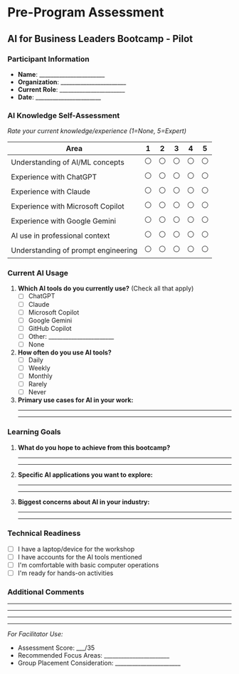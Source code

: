 # Pre-Program Assessment
## AI for Business Leaders Bootcamp - Pilot

### Participant Information
- **Name**: _______________________
- **Organization**: _______________________
- **Current Role**: _______________________
- **Date**: _______________________

### AI Knowledge Self-Assessment
*Rate your current knowledge/experience (1=None, 5=Expert)*

| Area | 1 | 2 | 3 | 4 | 5 |
|------|---|---|---|---|---|
| Understanding of AI/ML concepts | ⚪ | ⚪ | ⚪ | ⚪ | ⚪ |
| Experience with ChatGPT | ⚪ | ⚪ | ⚪ | ⚪ | ⚪ |
| Experience with Claude | ⚪ | ⚪ | ⚪ | ⚪ | ⚪ |
| Experience with Microsoft Copilot | ⚪ | ⚪ | ⚪ | ⚪ | ⚪ |
| Experience with Google Gemini | ⚪ | ⚪ | ⚪ | ⚪ | ⚪ |
| AI use in professional context | ⚪ | ⚪ | ⚪ | ⚪ | ⚪ |
| Understanding of prompt engineering | ⚪ | ⚪ | ⚪ | ⚪ | ⚪ |

### Current AI Usage
1. **Which AI tools do you currently use?** (Check all that apply)
   - [ ] ChatGPT
   - [ ] Claude
   - [ ] Microsoft Copilot
   - [ ] Google Gemini
   - [ ] GitHub Copilot
   - [ ] Other: _______________________
   - [ ] None

2. **How often do you use AI tools?**
   - [ ] Daily
   - [ ] Weekly
   - [ ] Monthly
   - [ ] Rarely
   - [ ] Never

3. **Primary use cases for AI in your work:**
   _________________________________________________
   _________________________________________________

### Learning Goals
1. **What do you hope to achieve from this bootcamp?**
   _________________________________________________
   _________________________________________________

2. **Specific AI applications you want to explore:**
   _________________________________________________
   _________________________________________________

3. **Biggest concerns about AI in your industry:**
   _________________________________________________
   _________________________________________________

### Technical Readiness
- [ ] I have a laptop/device for the workshop
- [ ] I have accounts for the AI tools mentioned
- [ ] I'm comfortable with basic computer operations
- [ ] I'm ready for hands-on activities

### Additional Comments
_________________________________________________
_________________________________________________
_________________________________________________

---
*For Facilitator Use:*
- Assessment Score: ___/35
- Recommended Focus Areas: _______________________
- Group Placement Consideration: _______________________